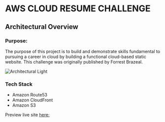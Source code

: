 #   AWS CLOUD RESUME CHALLENGE


## Architectural Overview

### Purpose:

The purpose of this project is to build and demonstrate skills fundamental to pursuing a career in cloud by building a functional cloud-based static website. This challenge was originally published by Forrest Brazeal.

![Architectural Light](https://github.com/thatoramphore/cloud-resume-challenge/assets/75572984/4bb7cc8a-6804-445d-b8c6-04a8b269d770)


### Tech Stack

* Amazon Route53
* Amazon CloudFront
* Amazon S3

Preview live site [here:](https://thato.dev/) 
